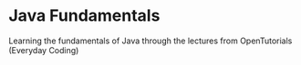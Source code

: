# Java Fundamentals

Learning the fundamentals of Java through the lectures from OpenTutorials (Everyday Coding)
